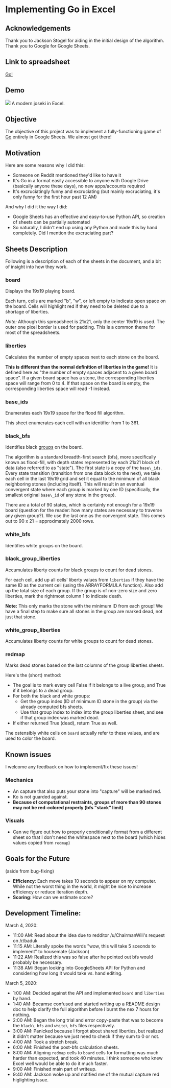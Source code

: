 # Implementing Go in Excel

## Acknowledgements
Thank you to Jackson Stogel for aiding in the initial design of the algorithm. Thank you to Google for Google Sheets.

## Link to spreadsheet
[Go!](https://docs.google.com/spreadsheets/d/1gG7IEcn6ETNCPRCLQVSyg1UzcpmbLMmCHvcSHdFltUw/edit#gid=0)

## Demo
![](images/sgf.gif)
A modern joseki in Excel.

## Objective

The objective of this project was to implement a fully-functioning game of [Go](https://en.wikipedia.org/wiki/Go\_\(game\)) entirely in Google Sheets. We almost got there!

## Motivation

Here are some reasons why I did this:

  * Someone on Reddit mentioned they'd like to have it
  * It's Go in a format easily accessible to anyone with Google Drive (basically anyone these days), no new apps/accounts required
  * It's excruciatingly funny and excruciating (but mainly excruciating, it's only funny for the first hour past 12 AM)

And why I did it the way I did:

  * Google Sheets has an effective and easy-to-use Python API, so creation of sheets can be partially automated
  * So naturally, I didn't end up using any Python and made this by hand completely. Did I mention the excruciating part?

## Sheets Description

Following is a description of each of the sheets in the document, and a bit of insight into how they work.

### board
Displays the 19x19 playing board.

Each turn, cells are marked "b", "w", or left empty to indicate open space on the board. Cells will highlight red if they need to be deleted due to a shortage of liberties.

*Note:* Although this spreadsheet is 21x21, only the center 19x19 is used. The outer one pixel border is used for padding. This is a common theme for most of the spreadsheets.

### liberties
Calculates the number of empty spaces next to each stone on the board.

**This is different than the normal definition of liberties in the game!** It is defined here as "the number of empty spaces adjacent to a given board space". If a given board space has a stone, the corresponding liberties space will range from 0 to 4. If that space on the board is empty, the corresponding liberties space will read -1 instead.

### base\_ids
Enumerates each 19x19 space for the flood fill algorithm.

This sheet enumerates each cell with an identifier from 1 to 361.

### black\_bfs
Identifies black [groups](https://en.wikipedia.org/wiki/Go\_\(game\)) on the board.

The algorithm is a standard breadth-first search (bfs), more specifically known as flood-fill, with depth states represented by each 21x21 block of data (also referred to as "state"). The first state is a copy of the `base\_ids`. Every state transition (transition from one data block to the next), we take each cell in the last 19x19 grid and set it equal to the minimum of all black neighboring stones (including itself). This will result in an eventual convergent state where each group is marked by one ID (specifically, the smallest original `base\_id` of any stone in the group).

There are a total of 90 states, which is certainly not enough for a 19x19 board (question for the reader: how many states are necessary to traverse any given group?). We use the last one as the convergent state. This comes out to 90 x 21 = approximately 2000 rows.

### white\_bfs
Identifies white groups on the board.


### black\_group\_liberties
Accumulates liberty counts for black groups to count for dead stones.

For each cell, add up all cells' liberty values from `liberties` if they have the same ID as the current cell (using the ARRAYFORMULA function). Also add up the total size of each group. If the group is of non-zero size and zero liberties, mark the rightmost column 1 to indicate death.

**Note:** This only marks the stone with the minimum ID from each group! We have a final step to make sure all stones in the group are marked dead, not just that stone.

### white\_group\_liberties
Accumulates liberty counts for white groups to count for dead stones.

### redmap
Marks dead stones based on the last columns of the group liberties sheets.

Here's the (short) method:

  * The goal is to mark every cell False if it belongs to a live group, and True if it belongs to a dead group.
  * For both the black and white groups:
    * Get the group index (ID of minimum ID stone in the group) via the already computed bfs sheets.
    * Use that group index to index into the group liberties sheet, and see if that group index was marked dead.
  * If either returned True (dead), return True as well.

The ostensibly white cells on `board` actually refer to these values, and are used to color the board.

## Known issues
I welcome any feedback on how to implement/fix these issues!

### Mechanics
  * An capture that also puts your stone into "capture" will be marked red.
  * Ko is not guarded against.
  * **Because of computational restraints, groups of more than 90 stones may not be red-colored properly (bfs "stack" limit)**

### Visuals
  * Can we figure out how to properly conditionally format from a different sheet so that I don't need the whitespace next to the board (which hides values copied from `redmap`)

## Goals for the Future
(aside from bug-fixing)

  * **Efficiency**: Each move takes 10 seconds to appear on my computer. While not the worst thing in the world, it might be nice to increase efficiency or reduce iteration depth.
  * **Scoring**: How can we estimate score?


## Development Timeline:
March 4, 2020:
  * 11:00 AM: Read about the idea due to redditor /u/ChairmanWill's request on /r/baduk
  * 11:15 AM: Literally spoke the words "wow, this will take 5 sceonds to implement" to housemate (Jackson)
  * 11:22 AM: Realized this was so false after he pointed out bfs would probably be necessary.
  * 11:38 AM: Began looking into GoogleSheets API for Python and considering how long it would take vs. hand editing.

March 5, 2020:
  * 1:00 AM: Decided against the API and implemented `board` and `liberties` by hand.
  * 1:40 AM: Becamse confused and started writing up a README design doc to help clarify the full algorithm before I burnt the nex 7 hours for nothing.
  * 2:00 AM: Began the long trial and error copy-paste that was to become the `black\_bfs` and `white\_bfs` files respectively.
  * 3:00 AM: Panicked because I forgot about shared liberties, but realized it didn't matter because we just need to check if they sum to 0 or not.
  * 4:00 AM: Took a stretch break.
  * 6:00 AM: Finished the post-bfs calculation sheets.
  * 8:00 AM: Aligning `redmap` cells to `board` cells for formatting was much harder than expected, and took 40 minutes. I think someone who knew Excel well would be able to do it much faster.
  * 9:00 AM: Finished main part of writeup.
  * 9:40 AM: Jackson woke up and notified me of the mutual capture red higlighting issue.
